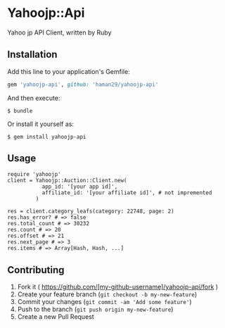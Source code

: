 # Yahoojp::Api

Yahoo jp API Client, written by Ruby

## Installation

Add this line to your application's Gemfile:

```ruby
gem 'yahoojp-api', github: 'haman29/yahoojp-api'
```

And then execute:

    $ bundle

Or install it yourself as:

    $ gem install yahoojp-api

## Usage

```
require 'yahoojp'
client = Yahoojp::Auction::Client.new(
           app_id: '[your app id]',
           affiliate_id: '[your affiliate id]', # not impremented
         )

res = client.category_leafs(category: 22748, page: 2)
res.has_error? # => false
res.total_count # => 30232
res.count # => 20
res.offset # => 21
res.next_page # => 3
res.items # => Array[Hash, Hash, ...]
```

## Contributing

1. Fork it ( https://github.com/[my-github-username]/yahoojp-api/fork )
2. Create your feature branch (`git checkout -b my-new-feature`)
3. Commit your changes (`git commit -am 'Add some feature'`)
4. Push to the branch (`git push origin my-new-feature`)
5. Create a new Pull Request
